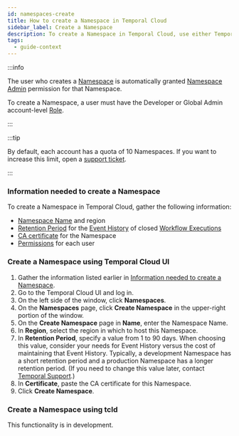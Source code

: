 ```yaml
---
id: namespaces-create
title: How to create a Namespace in Temporal Cloud
sidebar_label: Create a Namespace
description: To create a Namespace in Temporal Cloud, use either Temporal Cloud UI or tcld.
tags:
  - guide-context
---
```


:::info

The user who creates a [Namespace](/namespaces) is automatically granted [Namespace Admin](/cloud/#namespace-level-permissions) permission for that Namespace.

To create a Namespace, a user must have the Developer or Global Admin account-level [Role](/cloud/#account-level-roles).

:::

:::tip

By default, each account has a quota of 10 Namespaces.
If you want to increase this limit, open a [support ticket](https://docs.temporal.io/cloud/how-to-create-a-ticket-for-temporal-support).

:::

<!--- What information do I need to create a Namespace in Temporal Cloud? --->

### Information needed to create a Namespace

To create a Namespace in Temporal Cloud, gather the following information:

- [Namespace Name](/cloud/#cloud-namespace) and region
- [Retention Period](/clusters/#retention-period) for the [Event History](/workflows#event-history) of closed [Workflow Executions](/workflows#workflow-execution)
- [CA certificate](/cloud/how-to-manage-certificates-in-temporal-cloud#certificate-requirements) for the Namespace
- [Permissions](/cloud/#namespace-level-permissions) for each user

<!--- How to create a Namespace in Temporal Cloud using Temporal Cloud UI --->

### Create a Namespace using Temporal Cloud UI

1. Gather the information listed earlier in [Information needed to create a Namespace](#information-needed-to-create-a-namespace).
1. Go to the Temporal Cloud UI and log in.
1. On the left side of the window, click **Namespaces**.
1. On the **Namespaces** page, click **Create Namespace** in the upper-right portion of the window.
1. On the **Create Namespace** page in **Name**, enter the Namespace Name.
1. In **Region**, select the region in which to host this Namespace.
1. In **Retention Period**, specify a value from 1 to 90 days.
   When choosing this value, consider your needs for Event History versus the cost of maintaining that Event History.
   Typically, a development Namespace has a short retention period and a production Namespace has a longer retention period.
   (If you need to change this value later, contact [Temporal Support](https://docs.temporal.io/cloud/how-to-create-a-ticket-for-temporal-support).)
1. In **Certificate**, paste the CA certificate for this Namespace.
1. Click **Create Namespace**.

<!--- How to create a Namespace in Temporal Cloud using tcld --->

### Create a Namespace using tcld

This functionality is in development.
